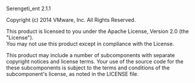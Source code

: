 Serengeti_ent 2.1.1

Copyright (c) 2014 VMware, Inc. All Rights Reserved.

This product is licensed to you under the Apache License, Version 2.0 (the "License").  
You may not use this product except in compliance with the License.  

This product may include a number of subcomponents with
separate copyright notices and license terms. Your use of the source
code for the these subcomponents is subject to the terms and
conditions of the subcomponent's license, as noted in the LICENSE file. 

